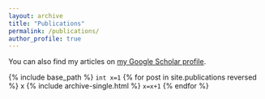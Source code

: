 ```yaml
---
layout: archive
title: "Publications"
permalink: /publications/
author_profile: true
---
```



  You can also find my articles on <a href="https://scholar.google.com/citations?user=anBA1CUAAAAJ">my Google Scholar profile</a>.


{% include base_path %}
`int x=1`
{% for post in site.publications reversed %}
  x {% include archive-single.html %}
  `x=x+1`
{% endfor %}
